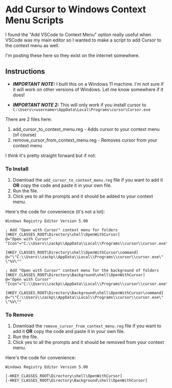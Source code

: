 # Add Cursor to Windows Context Menu Scripts

I found the "Add VSCode to Context Menu" option really useful when VSCode was my main editor so I wanted to make a script to add Cursor to the context menu as well.

I'm posting these here so they exist on the internet somewhere.


## Instructions
- ***IMPORTANT NOTE:*** I built this on a Windows 11 machine. I'm not sure if it will work on other versions of Windows. Let me know somewhere if it does!

- ***IMPORTANT NOTE 2:*** This will only work if you install cursor to `C:\Users\<username>\AppData\Local\Programs\cursor\Cursor.exe`

There are 2 files here:
1. add_cursor_to_context_menu.reg - Adds cursor to your context menu (of course)
2. remove_cursor_from_context_menu.reg - Removes cursor from your context menu

I think it's pretty straight forward but if not:

### To Install

1. Download the `add_cursor_to_context_menu.reg` file if you want to add it **OR** copy the code and paste it in your own file.
2. Run the file.
3. Click yes to all the prompts and it should be added to your context menu.

Here's the code for convenience (it's not a lot):
```reg
Windows Registry Editor Version 5.00

; Add "Open with Cursor" context menu for folders
[HKEY_CLASSES_ROOT\Directory\shell\OpenWithCursor]
@="Open with Cursor"
"Icon"="C:\\Users\\zackp\\AppData\\Local\\Programs\\cursor\\cursor.exe"

[HKEY_CLASSES_ROOT\Directory\shell\OpenWithCursor\command]
@="\"C:\\Users\\zackp\\AppData\\Local\\Programs\\cursor\\cursor.exe\" \"%V\""

; Add "Open with Cursor" context menu for the background of folders
[HKEY_CLASSES_ROOT\Directory\Background\shell\OpenWithCursor]
@="Open with Cursor"
"Icon"="C:\\Users\\zackp\\AppData\\Local\\Programs\\cursor\\cursor.exe"

[HKEY_CLASSES_ROOT\Directory\Background\shell\OpenWithCursor\command]
@="\"C:\\Users\\zackp\\AppData\\Local\\Programs\\cursor\\cursor.exe\" \"%V\"" 
```


### To Remove

1. Download the `remove_cursor_from_context_menu.reg` file if you want to add it **OR** copy the code and paste it in your own file.
2. Run the file.
3. Click yes to all the prompts and it should be removed from your context menu.

Here's the code for convenience:

```reg
Windows Registry Editor Version 5.00

[-HKEY_CLASSES_ROOT\Directory\shell\OpenWithCursor]
[-HKEY_CLASSES_ROOT\Directory\Background\shell\OpenWithCursor] 
```